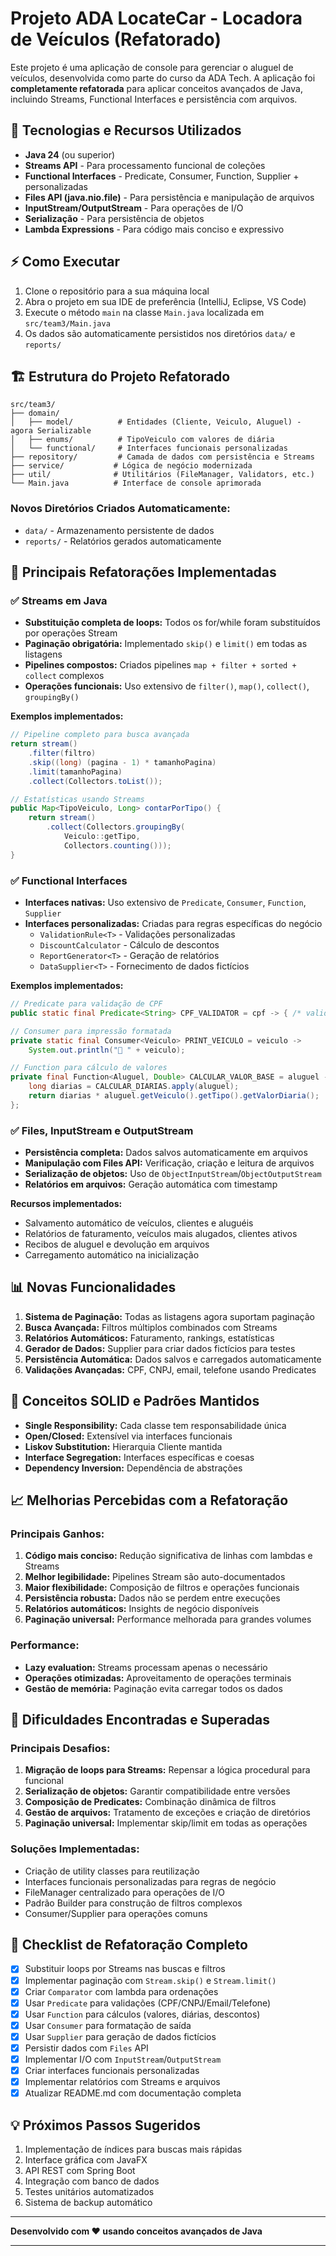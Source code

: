 # Projeto ADA LocateCar - Locadora de Veículos (Refatorado)

Este projeto é uma aplicação de console para gerenciar o aluguel de veículos, desenvolvida como parte do curso da ADA Tech. A aplicação foi **completamente refatorada** para aplicar conceitos avançados de Java, incluindo Streams, Functional Interfaces e persistência com arquivos.

## 🚀 Tecnologias e Recursos Utilizados
- **Java 24** (ou superior)
- **Streams API** - Para processamento funcional de coleções
- **Functional Interfaces** - Predicate, Consumer, Function, Supplier + personalizadas
- **Files API (java.nio.file)** - Para persistência e manipulação de arquivos
- **InputStream/OutputStream** - Para operações de I/O
- **Serialização** - Para persistência de objetos
- **Lambda Expressions** - Para código mais conciso e expressivo

## ⚡ Como Executar
1. Clone o repositório para a sua máquina local
2. Abra o projeto em sua IDE de preferência (IntelliJ, Eclipse, VS Code)
3. Execute o método `main` na classe `Main.java` localizada em `src/team3/Main.java`
4. Os dados são automaticamente persistidos nos diretórios `data/` e `reports/`

## 🏗️ Estrutura do Projeto Refatorado
```
src/team3/
├── domain/
│   ├── model/          # Entidades (Cliente, Veiculo, Aluguel) - agora Serializable
│   ├── enums/          # TipoVeiculo com valores de diária
│   └── functional/     # Interfaces funcionais personalizadas
├── repository/         # Camada de dados com persistência e Streams
├── service/           # Lógica de negócio modernizada
├── util/              # Utilitários (FileManager, Validators, etc.)
└── Main.java          # Interface de console aprimorada
```

### Novos Diretórios Criados Automaticamente:
- `data/` - Armazenamento persistente de dados
- `reports/` - Relatórios gerados automaticamente

## 🔄 Principais Refatorações Implementadas

### ✅ Streams em Java
- **Substituição completa de loops:** Todos os for/while foram substituídos por operações Stream
- **Paginação obrigatória:** Implementado `skip()` e `limit()` em todas as listagens
- **Pipelines compostos:** Criados pipelines `map + filter + sorted + collect` complexos
- **Operações funcionais:** Uso extensivo de `filter()`, `map()`, `collect()`, `groupingBy()`

**Exemplos implementados:**
```java
// Pipeline completo para busca avançada
return stream()
    .filter(filtro)
    .skip((long) (pagina - 1) * tamanhoPagina)
    .limit(tamanhoPagina)
    .collect(Collectors.toList());

// Estatísticas usando Streams
public Map<TipoVeiculo, Long> contarPorTipo() {
    return stream()
        .collect(Collectors.groupingBy(
            Veiculo::getTipo,
            Collectors.counting()));
}
```

### ✅ Functional Interfaces
- **Interfaces nativas:** Uso extensivo de `Predicate`, `Consumer`, `Function`, `Supplier`
- **Interfaces personalizadas:** Criadas para regras específicas do negócio
  - `ValidationRule<T>` - Validações personalizadas
  - `DiscountCalculator` - Cálculo de descontos
  - `ReportGenerator<T>` - Geração de relatórios
  - `DataSupplier<T>` - Fornecimento de dados fictícios

**Exemplos implementados:**
```java
// Predicate para validação de CPF
public static final Predicate<String> CPF_VALIDATOR = cpf -> { /* validação */ };

// Consumer para impressão formatada
private static final Consumer<Veiculo> PRINT_VEICULO = veiculo -> 
    System.out.println("🚗 " + veiculo);

// Function para cálculo de valores
private final Function<Aluguel, Double> CALCULAR_VALOR_BASE = aluguel -> {
    long diarias = CALCULAR_DIARIAS.apply(aluguel);
    return diarias * aluguel.getVeiculo().getTipo().getValorDiaria();
};
```

### ✅ Files, InputStream e OutputStream
- **Persistência completa:** Dados salvos automaticamente em arquivos
- **Manipulação com Files API:** Verificação, criação e leitura de arquivos
- **Serialização de objetos:** Uso de `ObjectInputStream`/`ObjectOutputStream`
- **Relatórios em arquivos:** Geração automática com timestamp

**Recursos implementados:**
- Salvamento automático de veículos, clientes e aluguéis
- Relatórios de faturamento, veículos mais alugados, clientes ativos
- Recibos de aluguel e devolução em arquivos
- Carregamento automático na inicialização

## 📊 Novas Funcionalidades
1. **Sistema de Paginação:** Todas as listagens agora suportam paginação
2. **Busca Avançada:** Filtros múltiplos combinados com Streams
3. **Relatórios Automáticos:** Faturamento, rankings, estatísticas
4. **Gerador de Dados:** Supplier para criar dados fictícios para testes
5. **Persistência Automática:** Dados salvos e carregados automaticamente
6. **Validações Avançadas:** CPF, CNPJ, email, telefone usando Predicates

## 🎯 Conceitos SOLID e Padrões Mantidos
- **Single Responsibility:** Cada classe tem responsabilidade única
- **Open/Closed:** Extensível via interfaces funcionais
- **Liskov Substitution:** Hierarquia Cliente mantida
- **Interface Segregation:** Interfaces específicas e coesas
- **Dependency Inversion:** Dependência de abstrações

## 📈 Melhorias Percebidas com a Refatoração

### Principais Ganhos:
1. **Código mais conciso:** Redução significativa de linhas com lambdas e Streams
2. **Melhor legibilidade:** Pipelines Stream são auto-documentados
3. **Maior flexibilidade:** Composição de filtros e operações funcionais
4. **Persistência robusta:** Dados não se perdem entre execuções
5. **Relatórios automáticos:** Insights de negócio disponíveis
6. **Paginação universal:** Performance melhorada para grandes volumes

### Performance:
- **Lazy evaluation:** Streams processam apenas o necessário
- **Operações otimizadas:** Aproveitamento de operações terminais
- **Gestão de memória:** Paginação evita carregar todos os dados

## 🚧 Dificuldades Encontradas e Superadas

### Principais Desafios:
1. **Migração de loops para Streams:** Repensar a lógica procedural para funcional
2. **Serialização de objetos:** Garantir compatibilidade entre versões
3. **Composição de Predicates:** Combinação dinâmica de filtros
4. **Gestão de arquivos:** Tratamento de exceções e criação de diretórios
5. **Paginação universal:** Implementar skip/limit em todas as operações

### Soluções Implementadas:
- Criação de utility classes para reutilização
- Interfaces funcionais personalizadas para regras de negócio
- FileManager centralizado para operações de I/O
- Padrão Builder para construção de filtros complexos
- Consumer/Supplier para operações comuns

## 🔧 Checklist de Refatoração Completo

- [x] Substituir loops por Streams nas buscas e filtros
- [x] Implementar paginação com `Stream.skip()` e `Stream.limit()`
- [x] Criar `Comparator` com lambda para ordenações
- [x] Usar `Predicate` para validações (CPF/CNPJ/Email/Telefone)
- [x] Usar `Function` para cálculos (valores, diárias, descontos)
- [x] Usar `Consumer` para formatação de saída
- [x] Usar `Supplier` para geração de dados fictícios
- [x] Persistir dados com `Files` API
- [x] Implementar I/O com `InputStream`/`OutputStream`
- [x] Criar interfaces funcionais personalizadas
- [x] Implementar relatórios com Streams e arquivos
- [x] Atualizar README.md com documentação completa

## 💡 Próximos Passos Sugeridos
1. Implementação de índices para buscas mais rápidas
2. Interface gráfica com JavaFX
3. API REST com Spring Boot
4. Integração com banco de dados
5. Testes unitários automatizados
6. Sistema de backup automático

---

**Desenvolvido com ❤️ usando conceitos avançados de Java**

---
